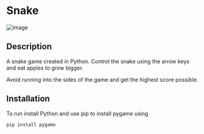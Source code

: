 # Snake

![image](https://user-images.githubusercontent.com/42254833/129426722-aec3372d-addb-4d7c-a6ee-127cf02eb926.png)

## Description 

A snake game created in Python. Control the snake using the arrow keys and eat apples to grow bigger. 

Avoid running into the sides of the game and get the highest score possible. 

## Installation 

To run install Python and use pip to install pygame using

```bash
pip install pygame
```
